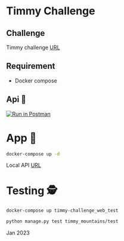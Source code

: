 # Timmy Challenge

## Challenge
Timmy challenge [URL](https://airnguru-challenge.s3.amazonaws.com/Airnguru+preinterview+challenge+(With+Watermark).pdf)

## Requirement
- Docker compose

## Api  🚀
 [![Run in Postman](https://run.pstmn.io/button.svg)](https://documenter.getpostman.com/view/25152348/2s8ZDa1gaq)

# App 🏁
```bash
docker-compose up -d
```
Local API [URL](http://localhost:8000/timmy_challenge/timmy_mountains/)

# Testing 🕵️‍
```bash
docker-compose up timmy-challenge_web_test
```
```bash
python manage.py test timmy_mountains/test
```
Jan 2023

